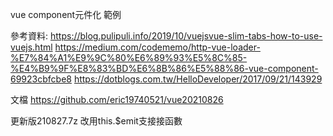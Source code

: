 vue component元件化 範例

參考資料:
https://blog.pulipuli.info/2019/10/vuejsvue-slim-tabs-how-to-use-vuejs.html
https://medium.com/codememo/http-vue-loader-%E7%84%A1%E9%9C%80%E6%89%93%E5%8C%85-%E4%B9%9F%E8%83%BD%E6%8B%86%E5%88%86-vue-component-69923cbfcbe8
https://dotblogs.com.tw/HelloDeveloper/2017/09/21/143929


文檔
https://github.com/eric19740521/vue20210826


更新版210827.7z 改用this.$emit支接接函數
